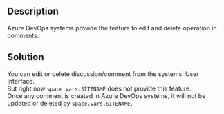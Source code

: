 ## Description

Azure DevOps systems provide the feature to edit and delete operation in comments.

## Solution

You can edit or delete discussion/comment from the systems’ User Interface.  
But right now <code class="expression">space.vars.SITENAME</code> does not provide this feature.  
Once any comment is created in Azure DevOps systems, it will not be updated or deleted by <code class="expression">space.vars.SITENAME</code>.
